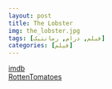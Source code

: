 ```yaml
---
layout: post
title: The Lobster
img: the_lobster.jpg
tags: [فیلم, درام, رمانتیک]
categories: [فیلم]
---
```


[imdb](https://www.imdb.com/title/tt3464902/reference/)  
[RottenTomatoes](https://www.rottentomatoes.com/m/the_lobster)